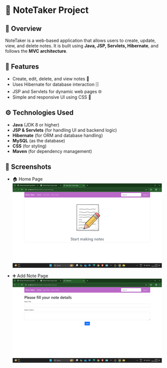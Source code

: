 # 📝 NoteTaker Project

## 📖 Overview
NoteTaker is a web-based application that allows users to create, update, view, and delete notes. It is built using **Java, JSP, Servlets, Hibernate**, and follows the **MVC architecture**.

## 🚀 Features
- Create, edit, delete, and view notes 📝  
- Uses Hibernate for database interaction 🗄️  
- JSP and Servlets for dynamic web pages 🌐  
- Simple and responsive UI using CSS 🎨  

## ⚙️ Technologies Used
- **Java** (JDK 8 or higher)  
- **JSP & Servlets** (for handling UI and backend logic)  
- **Hibernate** (for ORM and database handling)  
- **MySQL** (as the database)  
- **CSS** (for styling)  
- **Maven** (for dependency management)  

## 📸 Screenshots
- 🏠 Home Page
![Home Page](src/main/webapp/img/HomePage.png)

- ➕ Add Note Page
![Add Note](src/main/webapp/img/AddNotePage.png)

